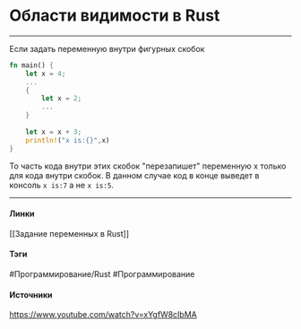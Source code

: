 # Области видимости в Rust
***
Если задать переменную внутри фигурных скобок
``` rust
fn main() {
	let x = 4;
	...
	{
		let x = 2;
		...
	}
	
	let x = x + 3;
	println!("x is:{}",x)
}
```
То часть кода внутри этих скобок "перезапишет" переменную x только для кода внутри скобок. В данном случае код в конце выведет в консоль `x is:7` а не `x is:5`.
***
#### Линки
 [[Задание переменных в Rust]]
#### Тэги
 #Программирование/Rust 
 #Программирование 
#### Источники
 https://www.youtube.com/watch?v=xYgfW8cIbMA